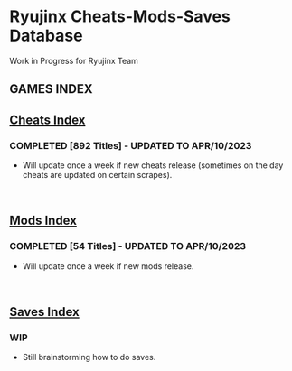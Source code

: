 # Ryujinx Cheats-Mods-Saves Database 

Work in Progress for Ryujinx Team


## GAMES INDEX

## [Cheats Index](Cheats.md)
### COMPLETED [892 Titles] - UPDATED TO APR/10/2023
- Will update once a week if new cheats release (sometimes on the day cheats are updated on certain scrapes).
</br>

## [Mods Index](Mods.md)
### COMPLETED [54 Titles] - UPDATED TO APR/10/2023
- Will update once a week if new mods release.
</br>

## [Saves Index](Saves.md)
### WIP
- Still brainstorming how to do saves.
